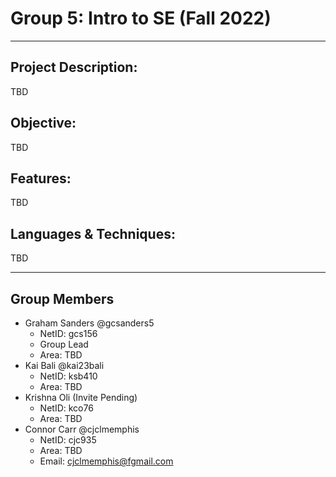# Group 5: Intro to SE (Fall 2022)
---
## Project Description:
TBD
## Objective:
TBD
## Features:
TBD
## Languages & Techniques:
TBD

---
## Group Members
* Graham Sanders @gcsanders5
  - NetID: gcs156
  - Group Lead
  - Area: TBD
* Kai Bali @kai23bali
  - NetID: ksb410
  - Area: TBD
* Krishna Oli (Invite Pending)
  - NetID: kco76
  - Area: TBD
* Connor Carr @cjclmemphis
  - NetID: cjc935
  - Area: TBD
  - Email: cjclmemphis@fgmail.com
